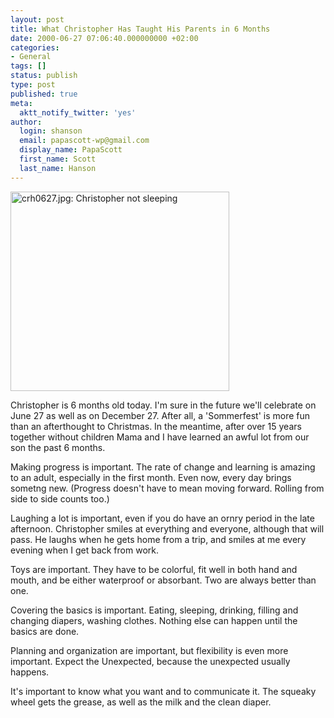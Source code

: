 ```yaml
---
layout: post
title: What Christopher Has Taught His Parents in 6 Months
date: 2000-06-27 07:06:40.000000000 +02:00
categories:
- General
tags: []
status: publish
type: post
published: true
meta:
  aktt_notify_twitter: 'yes'
author:
  login: shanson
  email: papascott-wp@gmail.com
  display_name: PapaScott
  first_name: Scott
  last_name: Hanson
---
```

<p><img src="https://res.cloudinary.com/papascott/image/upload/wordpress/wp-content/uploads/2000/06/2000062604.jpg" height="319" width="350" border="0" alt="crh0627.jpg: Christopher not sleeping" /></p>
<p>Christopher is 6 months old today. I'm sure in the future we'll celebrate on June 27 as well as on December 27. After all, a 'Sommerfest' is more fun than an afterthought to Christmas. In the meantime, after over 15 years together without children Mama and I have learned an awful lot from our son the past 6 months.</p>
<p>Making progress is important. The rate of change and learning is amazing to an adult, especially in the first month. Even now, every day brings sometng new. (Progress doesn't have to mean moving forward. Rolling from side to side counts too.)</p>
<p>Laughing a lot is important, even if you do have an ornry period in the late afternoon. Christopher smiles at everything and everyone, although that will pass. He laughs when he gets home from a trip, and smiles at me every evening when I get back from work.</p>
<p>Toys are important. They have to be colorful, fit well in both hand and mouth, and be either waterproof or absorbant. Two are always better than one.</p>
<p>Covering the basics is important. Eating, sleeping, drinking, filling and changing diapers, washing clothes. Nothing else can happen until the basics are done.</p>
<p>Planning and organization are important, but flexibility is even more important. Expect the Unexpected, because the unexpected usually happens.</p>
<p>It's important to know what you want and to communicate it. The squeaky wheel gets the grease, as well as the milk and the clean diaper.</p>
